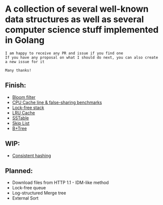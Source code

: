 # A collection of several well-known data structures as well as several computer science stuff implemented in Golang

```
I am happy to receive any PR and issue if you find one
If you have any proposal on what I should do next, you can also create a new issue for it

Many thanks!
```

## Finish:
- [Bloom filter](src/bloom/README.md)
- [CPU Cache line & false-sharing benchmarks](src/cpu/README.md)
- [Lock-free stack](src/lockfree/README.md)
- [LRU Cache](https://leetcode.com/problems/lru-cache/)
- [SSTable](src/lsm/README.md)
- [Skip List](src/skiplist/README.md)
- [B+Tree](src/btree/README.md)

## WIP:
- [Consistent hashing](src/hashing/README.md)

## Planned:
- Download files from HTTP 1.1 - IDM-like method
- Lock-free queue
- Log-structured Merge tree
- External Sort
